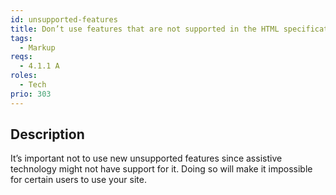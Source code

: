 ```yaml
---
id: unsupported-features
title: Don’t use features that are not supported in the HTML specification
tags:
  - Markup
reqs:
  - 4.1.1 A
roles:
  - Tech
prio: 303
---
```


## Description

It’s important not to use new unsupported features since assistive technology might not have support for it. Doing so will make it impossible for certain users to use your site.
